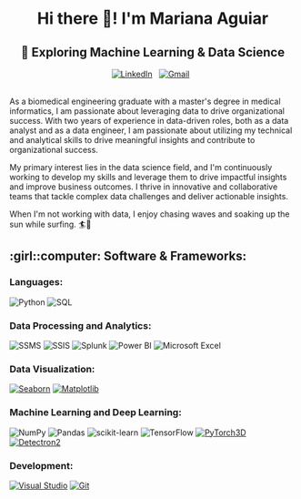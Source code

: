 <h1 align="center">Hi there 👋! I'm Mariana Aguiar </h1>
<h2 align="center">
 🧠 Exploring Machine Learning & Data Science  <br>
</h2>

<div align="center">  
  <a href="https://www.linkedin.com/in/mariana-monteiro-aguiar/"><img src="https://img.shields.io/badge/LinkedIn-0077B5?style=flat&logo=linkedin&logoColor=white" alt="LinkedIn"></a>&nbsp;&nbsp;
  <a href="mailto:cmarianacmaguiar@gmail.com"><img src="https://img.shields.io/badge/Gmail-D14836?style=flat&logo=gmail&logoColor=white" alt="Gmail"></a>&nbsp;&nbsp;
</div>


<br>

As a biomedical engineering graduate with a master's degree in medical informatics, I am passionate about leveraging data to drive organizational success. With two years of experience in data-driven roles, both as a data analyst and as a data engineer, I am passionate about utilizing my technical and analytical skills to drive meaningful insights and contribute to organizational success.

My primary interest lies in the data science field, and I'm continuously working to develop my skills and leverage them to drive impactful insights and improve business outcomes. I thrive in innovative and collaborative teams that tackle complex data challenges and deliver actionable insights.

When I'm not working with data, I enjoy chasing waves and soaking up the sun while surfing. 🏄🤘
 
 

<h2>:girl::computer: Software & Frameworks:</h2>

### Languages:
![Python](https://img.shields.io/badge/python-3670A0?style=flat&logo=python&logoColor=ffdd54)
![SQL](https://img.shields.io/badge/SQL-0077C6?style=flat-square&logo=sql&logoColor=white)



### Data Processing and Analytics:
![SSMS](https://img.shields.io/badge/SSMS-Management%20Studio-blue?style=flat-square&logo=microsoft%20sql%20server&logoColor=white)
![SSIS](https://img.shields.io/badge/SSIS-Integration%20Services-blue?style=flat-square&logo=microsoft%20sql%20server&logoColor=white)
![Splunk](https://img.shields.io/badge/Splunk-000000?style=flat&logo=splunk&logoColor=white)
![Power BI](https://img.shields.io/badge/Power%20BI-F2C811?style=flat&logo=power-bi&logoColor=black)
![Microsoft Excel](https://img.shields.io/badge/Microsoft_Excel-217346?style=flat&logo=microsoft-excel&logoColor=white)


### Data Visualization:

[![Seaborn](https://img.shields.io/badge/Seaborn-2596be)](https://seaborn.pydata.org/)
[![Matplotlib](https://img.shields.io/badge/Matplotlib-e28743)](https://matplotlib.org/)



### Machine Learning and Deep Learning:
![NumPy](https://img.shields.io/badge/numpy-%23013243.svg?style=flat&logo=numpy&logoColor=white)
![Pandas](https://img.shields.io/badge/pandas-%23150458.svg?style=flat&logo=pandas&logoColor=white)
![scikit-learn](https://img.shields.io/badge/scikit--learn-%23F7931E.svg?style=flat&logo=scikit-learn&logoColor=white)
![TensorFlow](https://img.shields.io/badge/TensorFlow-%23FF6F00.svg?style=flat&logo=TensorFlow&logoColor=white)
[![PyTorch3D](https://img.shields.io/badge/PyTorch3D-FF6F00?logo=pytorch&logoColor=white)](https://pytorch3d.org/)
[![Detectron2](https://img.shields.io/badge/Detectron2-008000?logo=pytorch&logoColor=white)](https://github.com/facebookresearch/detectron2)



### Development:
[![Visual Studio](https://img.shields.io/badge/Visual_Studio-5C2D91?style=flat&logo=visual-studio&logoColor=white)](https://visualstudio.microsoft.com/)
[![Git](https://img.shields.io/badge/Git-F05032?style=flat&logo=git&logoColor=white)](https://git-scm.com/)

 
